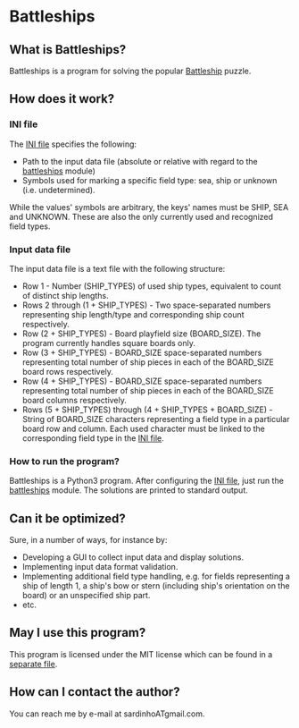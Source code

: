 # Battleships

## What is Battleships?

Battleships is a program for solving the popular [Battleship](https://en.wikipedia.org/wiki/Battleship_(puzzle)) puzzle.

## How does it work?

### INI file

The [INI file](Battleships.ini) specifies the following:

* Path to the input data file (absolute or relative with regard to the [battleships](battleships.py) module)
* Symbols used for marking a specific field type: sea, ship or unknown (i.e. undetermined).

While the values' symbols are arbitrary, the keys' names must be SHIP, SEA and UNKNOWN. These are also the only currently used and recognized field types.

### Input data file

The input data file is a text file with the following structure:

* Row 1 - Number (SHIP_TYPES) of used ship types, equivalent to count of distinct ship lengths.
* Rows 2 through (1 + SHIP_TYPES) - Two space-separated numbers representing ship length/type and corresponding ship count respectively.
* Row (2 + SHIP_TYPES) - Board playfield size (BOARD_SIZE). The program currently handles square boards only.
* Row (3 + SHIP_TYPES) - BOARD_SIZE space-separated numbers representing total number of ship pieces in each of the BOARD_SIZE board rows respectively.
* Row (4 + SHIP_TYPES) - BOARD_SIZE space-separated numbers representing total number of ship pieces in each of the BOARD_SIZE board columns respectively.
* Rows (5 + SHIP_TYPES) through (4 + SHIP_TYPES + BOARD_SIZE) - String of BOARD_SIZE characters representing a field type in a particular board row and column. Each used character must be linked to the corresponding field type in the [INI file](Battleships.ini).

### How to run the program?

Battleships is a Python3 program. After configuring the [INI file](Battleships.ini), just run the [battleships](battleships.py) module. The solutions are printed to standard output.

## Can it be optimized?

Sure, in a number of ways, for instance by:

* Developing a GUI to collect input data and display solutions.
* Implementing input data format validation.
* Implementing additional field type handling, e.g. for fields representing a ship of length 1, a ship's bow or stern (including ship's orientation on the board) or an unspecified ship part.
* etc.

## May I use this program?

This program is licensed under the MIT license which can be found in a [separate file](LICENSE).

## How can I contact the author?

You can reach me by e-mail at sardinhoATgmail.com.
